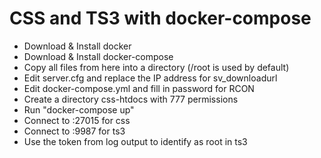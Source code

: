 # CSS and TS3 with docker-compose

- Download & Install docker
- Download & Install docker-compose
- Copy all files from here into a directory (/root is used by default)
- Edit server.cfg and replace the IP address for sv_downloadurl
- Edit docker-compose.yml and fill in password for RCON
- Create a directory css-htdocs with 777 permissions
- Run "docker-compose up"
- Connect to <ip>:27015 for css
- Connect to <ip>:9987 for ts3
- Use the token from log output to identify as root in ts3
